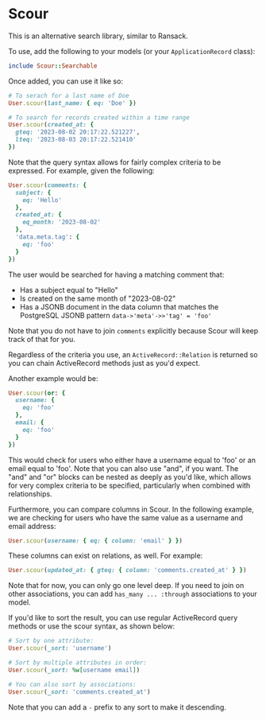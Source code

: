 # Scour

This is an alternative search library, similar to Ransack.

To use, add the following to your models (or your `ApplicationRecord` class):

```ruby
include Scour::Searchable
```

Once added, you can use it like so:

```ruby
# To serach for a last name of Doe
User.scour(last_name: { eq: 'Doe' })

# To search for records created within a time range
User.scour(created_at: {
  gteq: '2023-08-02 20:17:22.521227',
  lteq: '2023-08-03 20:17:22.521410'
})
```

Note that the query syntax allows for fairly complex criteria to be expressed.
For example, given the following:

```ruby
User.scour(comments: {
  subject: {
    eq: 'Hello'
  },
  created_at: {
    eq_month: '2023-08-02'
  },
  'data.meta.tag': {
    eq: 'foo'
  }
})
```

The user would be searched for having a matching comment that:

- Has a subject equal to "Hello"
- Is created on the same month of "2023-08-02"
- Has a JSONB document in the data column that matches the PostgreSQL JSONB
  pattern `data->'meta'->>'tag' = 'foo'`

Note that you do not have to join `comments` explicitly because Scour will keep
track of that for you.

Regardless of the criteria you use, an `ActiveRecord::Relation` is returned so
you can chain ActiveRecord methods just as you'd expect.

Another example would be:

```ruby
User.scour(or: {
  username: {
    eq: 'foo'
  },
  email: {
    eq: 'foo'
  }
})
```

This would check for users who either have a username equal to 'foo' or an email
equal to 'foo'. Note that you can also use "and", if you want. The "and" and
"or" blocks can be nested as deeply as you'd like, which allows for very complex
criteria to be specified, particularly when combined with relationships.

Furthermore, you can compare columns in Scour. In the following example, we are
checking for users who have the same value as a username and email address:

```ruby
User.scour(username: { eq: { column: 'email' } })
```

These columns can exist on relations, as well. For example:

```ruby
User.scour(updated_at: { gteq: { column: 'comments.created_at' } })
```

Note that for now, you can only go one level deep. If you need to join on other
associations, you can add `has_many ... :through` associations to your model.

If you'd like to sort the result, you can use regular ActiveRecord query methods
or use the scour syntax, as shown below:

```ruby
# Sort by one attribute:
User.scour(_sort: 'username')

# Sort by multiple attributes in order:
User.scour(_sort: %w[username email])

# You can also sort by associations:
User.scour(_sort: 'comments.created_at')
```

Note that you can add a `-` prefix to any sort to make it descending.

